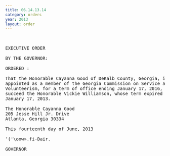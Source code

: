 ```yaml
---
title: 06.14.13.14
category: orders
year: 2013
layout: order
---
```


<pre> 

EXECUTIVE ORDER

BY THE GOVERNOR:

ORDERED :

That the Honorable Cayanna Good of DeKalb County, Georgia, is
appointed as a member of the Georgia Commission on Service and
Volunteerism, for a term of office ending January 17, 2016, to
succeed the Honorable Vickie Williamson, whose term expired
January 17, 2013.

The Honorable Cayanna Good
205 Jesse Hill Jr. Drive
Atlanta, Georgia 30334

This fourteenth day of June, 2013

‘('\oxw».fi-Dair.

GOVERNOR

</pre>
